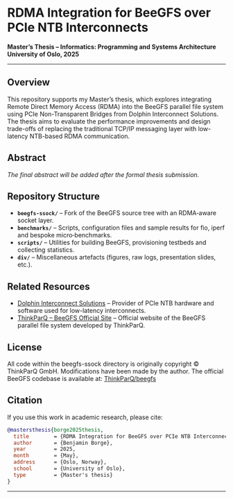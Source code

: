 # RDMA Integration for BeeGFS over PCIe NTB Interconnects

**Master’s Thesis – Informatics: Programming and Systems Architecture**
**University of Oslo, 2025**

---

## Overview

This repository supports my Master’s thesis, which explores integrating Remote Direct Memory Access (RDMA) into the BeeGFS parallel file system using PCIe Non-Transparent Bridges from Dolphin Interconnect Solutions. The thesis aims to evaluate the performance improvements and design trade-offs of replacing the traditional TCP/IP messaging layer with low-latency NTB-based RDMA communication.

## Abstract

*The final abstract will be added after the formal thesis submission.*

## Repository Structure

* **`beegfs-ssock/`** – Fork of the BeeGFS source tree with an RDMA‑aware socket layer.
* **`benchmarks/`** – Scripts, configuration files and sample results for fio, iperf and bespoke micro‑benchmarks.
* **`scripts/`** – Utilities for building BeeGFS, provisioning testbeds and collecting statistics.
* **`div/`** – Miscellaneous artefacts (figures, raw logs, presentation slides, etc.).

## Related Resources

- [Dolphin Interconnect Solutions](https://www.dolphinics.com/) – Provider of PCIe NTB hardware and software used for low-latency interconnects.
- [ThinkParQ – BeeGFS Official Site](https://www.beegfs.io/) – Official website of the BeeGFS parallel file system developed by ThinkParQ.

## License
All code within the beegfs-ssock directory is originally copyright © ThinkParQ GmbH. Modifications have been made by the author. The official BeeGFS codebase is available at: [ThinkParQ/beegfs](https://github.com/ThinkParQ/beegfs)

## Citation

If you use this work in academic research, please cite:

```bibtex
@mastersthesis{borge2025thesis,
  title        = {RDMA Integration for BeeGFS over PCIe NTB Interconnects},
  author       = {Benjamin Borge},
  year         = 2025,
  month        = {May},
  address      = {Oslo, Norway},
  school       = {University of Oslo},
  type         = {Master's thesis}
}
```

---


